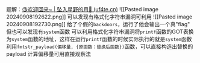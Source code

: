 题解：[😘欢迎回来~ | 坠入星野的月🌙 (uf4te.cn)](https://www.uf4te.cn/posts/6f874503.html#:~:text=%E5%8F%8B%E9%93%BE%E6%9C%8B%E5%8F%8B%E5%9C%88.%20%E5%AE%9E%E7%94%A8%E5%B7%A5)
![[Pasted image 20240908192622.png]]
可以发现有格式化字符串漏洞可利用
![[Pasted image 20240908192730.png]]
给了个假的`backdoors`，运行了他会输出一个真"flag"
但也可以发现有`system`函数
可以利用格式化字符串漏洞将`printf`函数的GOT表换为`system`函数的地址，这样在运行`printf`函数的时候实际执行的就是`system`函数
利用`fmtstr_payload(偏移量, {原函数：替换后函数})`函数，可以直接构造出替换的payload
计算偏移量可用直接观察法
